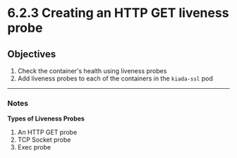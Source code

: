 # 6.2.3 Creating an HTTP GET liveness probe

## Objectives
1. Check the container's health using liveness probes
2. Add liveness probes to each of the containers in the `kiada-ssl` pod
---

### Notes

**Types of Liveness Probes**

1. An HTTP GET probe
2. TCP Socket probe
3. Exec probe

